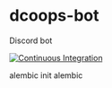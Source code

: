 # dcoops-bot
Discord bot

[![Continuous Integration](https://github.com/steelman2712/dcoops-bot/actions/workflows/continous_integration.yml/badge.svg)](https://github.com/steelman2712/dcoops-bot/actions/workflows/continous_integration.yml)

alembic init alembic
